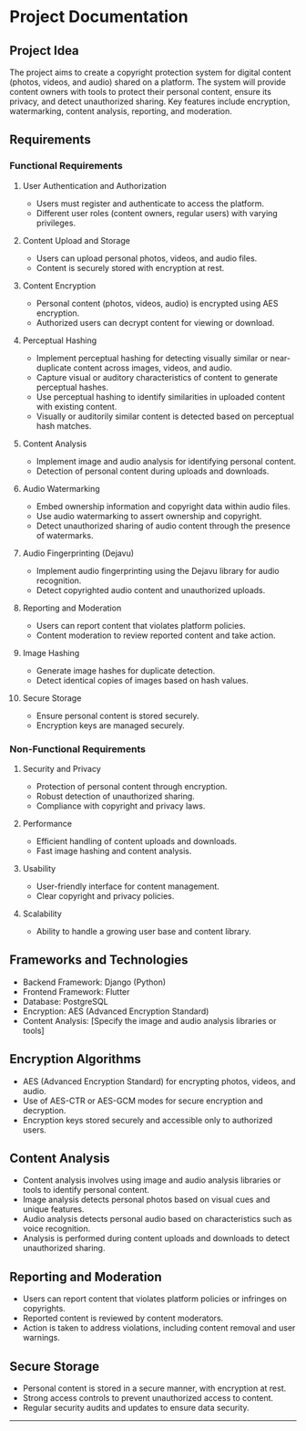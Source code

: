 # Project Documentation

## Project Idea

The project aims to create a copyright protection system for digital content (photos, videos, and audio) shared on a platform. The system will provide content owners with tools to protect their personal content, ensure its privacy, and detect unauthorized sharing. Key features include encryption, watermarking, content analysis, reporting, and moderation.

## Requirements

### Functional Requirements

1. User Authentication and Authorization
   - Users must register and authenticate to access the platform.
   - Different user roles (content owners, regular users) with varying privileges.

2. Content Upload and Storage
   - Users can upload personal photos, videos, and audio files.
   - Content is securely stored with encryption at rest.

3. Content Encryption
   - Personal content (photos, videos, audio) is encrypted using AES encryption.
   - Authorized users can decrypt content for viewing or download.

4. Perceptual Hashing
   - Implement perceptual hashing for detecting visually similar or near-duplicate content across images, videos, and audio.
   - Capture visual or auditory characteristics of content to generate perceptual hashes.
   - Use perceptual hashing to identify similarities in uploaded content with existing content.
   - Visually or auditorily similar content is detected based on perceptual hash matches.

5. Content Analysis
   - Implement image and audio analysis for identifying personal content.
   - Detection of personal content during uploads and downloads.

6. Audio Watermarking
   - Embed ownership information and copyright data within audio files.
   - Use audio watermarking to assert ownership and copyright.
   - Detect unauthorized sharing of audio content through the presence of watermarks.

7. Audio Fingerprinting (Dejavu)
   - Implement audio fingerprinting using the Dejavu library for audio recognition.
   - Detect copyrighted audio content and unauthorized uploads.
   
8. Reporting and Moderation
   - Users can report content that violates platform policies.
   - Content moderation to review reported content and take action.

9. Image Hashing
   - Generate image hashes for duplicate detection.
   - Detect identical copies of images based on hash values.

10. Secure Storage
    - Ensure personal content is stored securely.
    - Encryption keys are managed securely.


### Non-Functional Requirements

1. Security and Privacy
   - Protection of personal content through encryption.
   - Robust detection of unauthorized sharing.
   - Compliance with copyright and privacy laws.

2. Performance
   - Efficient handling of content uploads and downloads.
   - Fast image hashing and content analysis.

3. Usability
   - User-friendly interface for content management.
   - Clear copyright and privacy policies.

4. Scalability
   - Ability to handle a growing user base and content library.

## Frameworks and Technologies

- Backend Framework: Django (Python)
- Frontend Framework: Flutter
- Database: PostgreSQL
- Encryption: AES (Advanced Encryption Standard)
- Content Analysis: [Specify the image and audio analysis libraries or tools]

## Encryption Algorithms

- AES (Advanced Encryption Standard) for encrypting photos, videos, and audio.
- Use of AES-CTR or AES-GCM modes for secure encryption and decryption.
- Encryption keys stored securely and accessible only to authorized users.

## Content Analysis

- Content analysis involves using image and audio analysis libraries or tools to identify personal content.
- Image analysis detects personal photos based on visual cues and unique features.
- Audio analysis detects personal audio based on characteristics such as voice recognition.
- Analysis is performed during content uploads and downloads to detect unauthorized sharing.

## Reporting and Moderation

- Users can report content that violates platform policies or infringes on copyrights.
- Reported content is reviewed by content moderators.
- Action is taken to address violations, including content removal and user warnings.


## Secure Storage

- Personal content is stored in a secure manner, with encryption at rest.
- Strong access controls to prevent unauthorized access to content.
- Regular security audits and updates to ensure data security.

---
